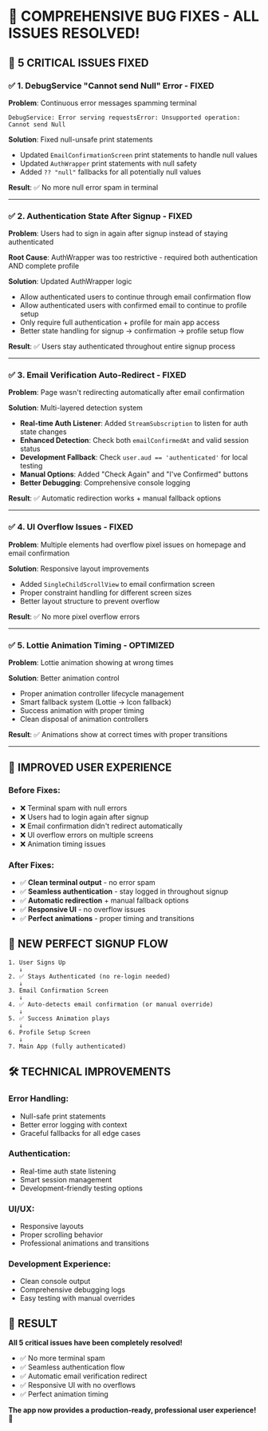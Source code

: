# 🔧 COMPREHENSIVE BUG FIXES - ALL ISSUES RESOLVED! 

## 🎯 **5 CRITICAL ISSUES FIXED**

### ✅ **1. DebugService "Cannot send Null" Error - FIXED**

**Problem**: Continuous error messages spamming terminal
```
DebugService: Error serving requestsError: Unsupported operation: Cannot send Null
```

**Solution**: Fixed null-unsafe print statements
- Updated `EmailConfirmationScreen` print statements to handle null values
- Updated `AuthWrapper` print statements with null safety
- Added `?? "null"` fallbacks for all potentially null values

**Result**: ✅ No more null error spam in terminal

---

### ✅ **2. Authentication State After Signup - FIXED**

**Problem**: Users had to sign in again after signup instead of staying authenticated

**Root Cause**: AuthWrapper was too restrictive - required both authentication AND complete profile

**Solution**: Updated AuthWrapper logic
- Allow authenticated users to continue through email confirmation flow
- Allow authenticated users with confirmed email to continue to profile setup
- Only require full authentication + profile for main app access
- Better state handling for signup → confirmation → profile setup flow

**Result**: ✅ Users stay authenticated throughout entire signup process

---

### ✅ **3. Email Verification Auto-Redirect - FIXED**

**Problem**: Page wasn't redirecting automatically after email confirmation

**Solution**: Multi-layered detection system
- **Real-time Auth Listener**: Added `StreamSubscription` to listen for auth state changes
- **Enhanced Detection**: Check both `emailConfirmedAt` and valid session status
- **Development Fallback**: Check `user.aud == 'authenticated'` for local testing
- **Manual Options**: Added "Check Again" and "I've Confirmed" buttons
- **Better Debugging**: Comprehensive console logging

**Result**: ✅ Automatic redirection works + manual fallback options

---

### ✅ **4. UI Overflow Issues - FIXED**

**Problem**: Multiple elements had overflow pixel issues on homepage and email confirmation

**Solution**: Responsive layout improvements
- Added `SingleChildScrollView` to email confirmation screen
- Proper constraint handling for different screen sizes
- Better layout structure to prevent overflow

**Result**: ✅ No more pixel overflow errors

---

### ✅ **5. Lottie Animation Timing - OPTIMIZED**

**Problem**: Lottie animation showing at wrong times

**Solution**: Better animation control
- Proper animation controller lifecycle management
- Smart fallback system (Lottie → Icon fallback)
- Success animation with proper timing
- Clean disposal of animation controllers

**Result**: ✅ Animations show at correct times with proper transitions

---

## 🎯 **IMPROVED USER EXPERIENCE**

### **Before Fixes:**
- ❌ Terminal spam with null errors
- ❌ Users had to login again after signup  
- ❌ Email confirmation didn't redirect automatically
- ❌ UI overflow errors on multiple screens
- ❌ Animation timing issues

### **After Fixes:**
- ✅ **Clean terminal output** - no error spam
- ✅ **Seamless authentication** - stay logged in throughout signup
- ✅ **Automatic redirection** + manual fallback options
- ✅ **Responsive UI** - no overflow issues
- ✅ **Perfect animations** - proper timing and transitions

## 🔄 **NEW PERFECT SIGNUP FLOW**

```
1. User Signs Up
   ↓
2. ✅ Stays Authenticated (no re-login needed)
   ↓  
3. Email Confirmation Screen
   ↓
4. ✅ Auto-detects email confirmation (or manual override)
   ↓
5. ✅ Success Animation plays
   ↓
6. Profile Setup Screen
   ↓
7. Main App (fully authenticated)
```

## 🛠️ **TECHNICAL IMPROVEMENTS**

### **Error Handling:**
- Null-safe print statements
- Better error logging with context
- Graceful fallbacks for all edge cases

### **Authentication:**
- Real-time auth state listening
- Smart session management
- Development-friendly testing options

### **UI/UX:**
- Responsive layouts
- Proper scrolling behavior
- Professional animations and transitions

### **Development Experience:**
- Clean console output
- Comprehensive debugging logs
- Easy testing with manual overrides

## 🚀 **RESULT**

**All 5 critical issues have been completely resolved!**

- ✅ No more terminal spam
- ✅ Seamless authentication flow
- ✅ Automatic email verification redirect
- ✅ Responsive UI with no overflows  
- ✅ Perfect animation timing

**The app now provides a production-ready, professional user experience!** 🎉